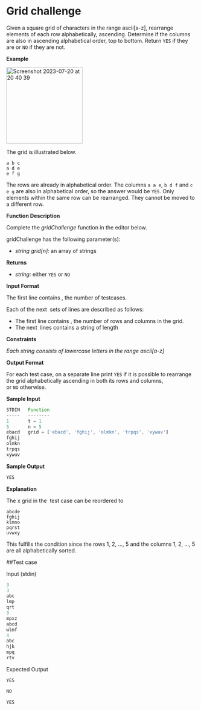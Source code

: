 # Grid challenge

Given a square grid of characters in the range ascii[a-z], rearrange elements of each row alphabetically, ascending. Determine if the columns are also in ascending alphabetical order, top to bottom. Return `YES` if they are or `NO` if they are not.

**Example**

<img width="202" alt="Screenshot 2023-07-20 at 20 40 39" src="https://github.com/LuuNgocLan/hackerrank-resolved/assets/29207172/8c4444fe-afd3-46ef-8785-99cd1548d894">


The grid is illustrated below.

```
a b c
a d e
e f g
```

The rows are already in alphabetical order. The columns `a a e`, `b d f` and `c e g` are also in alphabetical order, so the answer would be `YES`. Only elements within the same row can be rearranged. They cannot be moved to a different row.

**Function Description**

Complete the *gridChallenge* function in the editor below.

gridChallenge has the following parameter(s):

- *string grid[n]:* an array of strings

**Returns**

- *string:* either `YES` or `NO`

**Input Format**

The first line contains , the number of testcases.

Each of the next  sets of lines are described as follows:

- The first line contains , the number of rows and columns in the grid.
- The next  lines contains a string of length

**Constraints**

*Each string consists of lowercase letters in the range ascii[a-z]*

**Output Format**

For each test case, on a separate line print `YES` if it is possible to rearrange the grid alphabetically ascending in both its rows and columns, or `NO` otherwise.

**Sample Input**

```jsx
STDIN   Function
-----   --------
1       t = 1
5       n = 5
ebacd   grid = ['ebacd', 'fghij', 'olmkn', 'trpqs', 'xywuv']
fghij
olmkn
trpqs
xywuv
```

**Sample Output**

```jsx
YES
```

**Explanation**

The x grid in the  test case can be reordered to

```
abcde
fghij
klmno
pqrst
uvwxy

```

This fulfills the condition since the rows 1, 2, ..., 5 and the columns 1, 2, ..., 5 are all alphabetically sorted.

##Test case

Input (stdin)

```jsx
3
3
abc
lmp
qrt
3
mpxz
abcd
wlmf
4
abc
hjk
mpq
rtv
```

Expected Output

```jsx
YES

NO

YES
```
